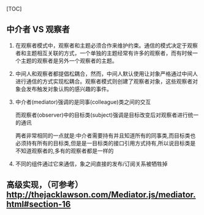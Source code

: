 [TOC]
## 中介者 VS 观察者

1. 在观察者模式中，观察者和主题必须合作来维护约束。通信的模式决定于观察者和主题相互关联的方式，一个单独的主题经常有许多的观察者，而有时候一个主题的观察者是另外一个观察者的主题。

2. 中间人和观察者都提倡松耦合，然而，中间人默认使用让对象严格通过中间人进行通信的方式实现松耦合。观察者模式则创建了观察者对象，这些观察者对象会发布触发对象认购的感兴趣的事件。

3. 中介者(mediator)强调的是同事(colleague)类之间的交互

   而观察者(observer)中的目标类(subject)强调是目标改变后对观察者进行统一的通讯

   两者非常相同的一点就是:中介者需要持有并且知道所有的同事类,而目标类也必须持有所有的目标类,但是是一目标类的接口引用方式持有,所以说目标类是不知道观察者的,多有的观察者都是一样的

4. 不同的组件通过它来通信，象之间直接的发布/订阅关系被牺牲掉



## 高级实现，（可参考）http://thejacklawson.com/Mediator.js/mediator.html#section-16
